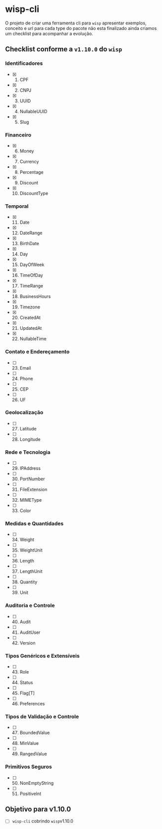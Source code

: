 # wisp-cli

O projeto de criar uma ferramenta cli para `wisp` apresentar exemplos, conceito e url para cada type do pacote não esta finalizado ainda criamos um checklist para acompanhar a evolução.

## Checklist conforme a `v1.10.0` do `wisp`

### Identificadores
- [x] 1. CPF
- [x] 2. CNPJ
- [x] 3. UUID
- [x] 4. NullableUUID
- [x] 5. Slug

### Financeiro
- [x] 6. Money
- [x] 7. Currency
- [x] 8. Percentage
- [x] 9. Discount
- [x] 10. DiscountType

### Temporal
- [x] 11. Date
- [x] 12. DateRange
- [x] 13. BirthDate
- [x] 14. Day
- [x] 15. DayOfWeek
- [x] 16. TimeOfDay
- [x] 17. TimeRange
- [x] 18. BusinessHours
- [x] 19. Timezone
- [x] 20. CreatedAt
- [x] 21. UpdatedAt
- [x] 22. NullableTime

### Contato e Endereçamento
- [ ] 23. Email
- [ ] 24. Phone
- [ ] 25. CEP
- [ ] 26. UF

### Geolocalização
- [ ] 27. Latitude
- [ ] 28. Longitude

### Rede e Tecnologia
- [ ] 29. IPAddress
- [ ] 30. PortNumber
- [ ] 31. FileExtension
- [ ] 32. MIMEType
- [ ] 33. Color

### Medidas e Quantidades
- [ ] 34. Weight
- [ ] 35. WeightUnit
- [ ] 36. Length
- [ ] 37. LengthUnit
- [ ] 38. Quantity
- [ ] 39. Unit

### Auditoria e Controle
- [ ] 40. Audit
- [ ] 41. AuditUser
- [ ] 42. Version

### Tipos Genéricos e Extensíveis
- [ ] 43. Role
- [ ] 44. Status
- [ ] 45. Flag[T]
- [ ] 46. Preferences

### Tipos de Validação e Controle
- [ ] 47. BoundedValue
- [ ] 48. MinValue
- [ ] 49. RangedValue

### Primitivos Seguros
- [ ] 50. NonEmptyString
- [ ] 51. PositiveInt

## Objetivo para v1.10.0

- [ ] `wisp-cli` cobrindo `wisp`v1.10.0
